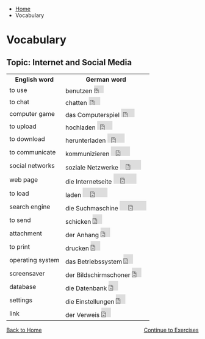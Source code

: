 <ul class="breadcrumb">
  <li><a href="index.html">Home</a></li>
  <li>Vocabulary</li>
</ul>
<h1>Vocabulary</h1>
<h2>Topic: Internet and Social Media</h2>


<table>
  <tr>
    <th>English word</th>
    <th>German word</th>
  </tr>
  <tr>
    <td>to use</td>
    <td>benutzen <iframe src="https://archive.org/embed/Benutzen" width="25" height="20" frameborder="0" webkitallowfullscreen="true" mozallowfullscreen="true" allowfullscreen></iframe></td>
  </tr>
  <tr>
    <td>to chat</td>
    <td>chatten <iframe src="https://archive.org/embed/Chatten" width="30" height="21" frameborder="0" webkitallowfullscreen="true" mozallowfullscreen="true" allowfullscreen></iframe></td>
  </tr>
  <tr>
    <td>computer game</td>
    <td>das Computerspiel <iframe src="https://archive.org/embed/DasComputerspiel" width="35" height="22" frameborder="0" webkitallowfullscreen="true" mozallowfullscreen="true" allowfullscreen></iframe></td>
  </tr>
  <tr>
    <td>to upload</td>
    <td>hochladen <iframe src="https://archive.org/embed/Hochladen" width="40" height="23" frameborder="0" webkitallowfullscreen="true" mozallowfullscreen="true" allowfullscreen></iframe></td>
  </tr>
  <tr>
    <td>to download</td>
    <td>herunterladen <iframe src="https://archive.org/embed/Herunterladen" width="45" height="24" frameborder="0" webkitallowfullscreen="true" mozallowfullscreen="true" allowfullscreen></iframe></td>
  </tr>
  <tr>
    <td>to communicate</td>
    <td>kommunizieren <iframe src="https://archive.org/embed/Kommunizieren" width="50" height="25" frameborder="0" webkitallowfullscreen="true" mozallowfullscreen="true" allowfullscreen></iframe></td>
  </tr>
  <tr>
    <td>social networks</td>
    <td>soziale Netzwerke <iframe src="https://archive.org/embed/SozialeNetzwerke" width="55" height="26" frameborder="0" webkitallowfullscreen="true" mozallowfullscreen="true" allowfullscreen></iframe></td>
  </tr>
  <tr>
    <td>web page</td>
    <td>die Internetseite <iframe src="https://archive.org/embed/DieInternetseite" width="60" height="27" frameborder="0" webkitallowfullscreen="true" mozallowfullscreen="true" allowfullscreen></iframe></td>
  </tr>
  <tr>
    <td>to load</td>
    <td>laden <iframe src="https://archive.org/embed/Laden_201801" width="65" height="25" frameborder="0" webkitallowfullscreen="true" mozallowfullscreen="true" allowfullscreen></iframe></td>
  </tr>
  <tr>
    <td>search engine</td>
    <td>die Suchmaschine <iframe src="https://archive.org/embed/DieSuchmaschine" width="70" height="25" frameborder="0" webkitallowfullscreen="true" mozallowfullscreen="true" allowfullscreen></iframe></td>
  </tr>
  <tr>
    <td>to send</td>
    <td>schicken <iframe src="https://archive.org/embed/Schicken" width="25" height="25" frameborder="0" webkitallowfullscreen="true" mozallowfullscreen="true" allowfullscreen></iframe></td>
  </tr>
  <tr>
    <td>attachment</td>
    <td>der Anhang <iframe src="https://archive.org/embed/DerAnhang" width="25" height="25" frameborder="0" webkitallowfullscreen="true" mozallowfullscreen="true" allowfullscreen></iframe></td>
  </tr>
  <tr>
    <td>to print</td>
    <td>drucken <iframe src="https://archive.org/embed/Drucken_201801" width="25" height="25" frameborder="0" webkitallowfullscreen="true" mozallowfullscreen="true" allowfullscreen></iframe></td>
  </tr>
  <tr>
    <td>operating system</td>
    <td>das Betriebssystem <iframe src="https://archive.org/embed/DasBetriebssystem" width="25" height="25" frameborder="0" webkitallowfullscreen="true" mozallowfullscreen="true" allowfullscreen></iframe></td>
  </tr>
  <tr>
    <td>screensaver</td>
    <td>der Bildschirmschoner <iframe src="https://archive.org/embed/DerBildschirmschoner" width="25" height="25" frameborder="0" webkitallowfullscreen="true" mozallowfullscreen="true" allowfullscreen></iframe></td>
  </tr>
  <tr>
    <td>database</td>
    <td>die Datenbank <iframe src="https://archive.org/embed/DieDatenbank" width="25" height="25" frameborder="0" webkitallowfullscreen="true" mozallowfullscreen="true" allowfullscreen></iframe></td>
  </tr>
  <tr>
    <td>settings</td>
    <td>die Einstellungen <iframe src="https://archive.org/embed/DieEinstellungen" width="25" height="25" frameborder="0" webkitallowfullscreen="true" mozallowfullscreen="true" allowfullscreen></iframe></td>
  </tr>
  <tr>
    <td>link</td>
    <td>der Verweis <iframe src="https://archive.org/embed/DerVerweis" width="25" height="25" frameborder="0" webkitallowfullscreen="true" mozallowfullscreen="true" allowfullscreen></iframe></td>
  </tr>
    
</table>













<p>
  <a style="float:left;" href="index.html">Back to Home</a>
  <a style="float:right;" href="page3.html">Continue to Exercises</a>
</p>
<div style="clear:both;"></div>
   
